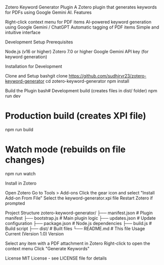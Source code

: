 Zotero Keyword Generator Plugin
A Zotero plugin that generates keywords for PDFs using Google Gemini AI.
Features

Right-click context menu for PDF items
AI-powered keyword generation using Google Gemini / ChatGPT
Automatic tagging of PDF items
Simple and intuitive interface

Development Setup
Prerequisites

Node.js (v16 or higher)
Zotero 7.0 or higher
Google Gemini API key (for keyword generation)

Installation for Development

Clone and Setup
bashgit clone https://github.com/sudhirvr23/zotero-keyword-generator
cd zotero-keyword-generator
npm install

Build the Plugin
bash# Development build (creates files in dist/ folder)
npm run dev

# Production build (creates XPI file)
npm run build

# Watch mode (rebuilds on file changes)
npm run watch

Install in Zotero

Open Zotero
Go to Tools > Add-ons
Click the gear icon and select "Install Add-on From File"
Select the keyword-generator.xpi file
Restart Zotero if prompted



Project Structure
zotero-keyword-generator/
├── manifest.json          # Plugin manifest
├── bootstrap.js          # Main plugin logic
├── updates.json          # Update configuration
├── package.json          # Node.js dependencies
├── build.js             # Build script
├── dist/                # Built files
└── README.md            # This file
Usage
Current (Version 1.0) Version

Select any item with a PDF attachment in Zotero
Right-click to open the context menu
Click "Generate Keywords"

License
MIT License - see LICENSE file for details
